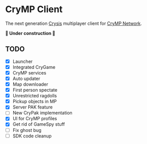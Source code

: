 # CryMP Client

The next generation [Crysis](https://en.wikipedia.org/wiki/Crysis_(video_game)) multiplayer client for
[CryMP Network](https://crymp.net).

**:construction: Under construction :construction:**

## TODO

- [x] Launcher
- [x] Integrated CryGame
- [x] CryMP services
- [x] Auto updater
- [x] Map downloader
- [x] First person spectate
- [x] Unrestricted ragdolls
- [x] Pickup objects in MP 
- [x] Server PAK feature
- [ ] New CryPak implementation
- [x] UI for CryMP profiles
- [x] Get rid of GameSpy stuff
- [ ] Fix ghost bug
- [ ] SDK code cleanup
